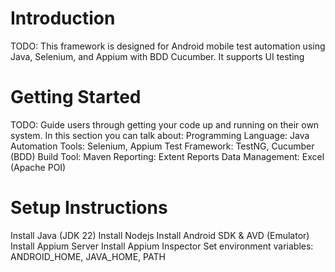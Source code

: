 # Introduction
TODO: This framework is designed for Android mobile test automation using Java, Selenium, and Appium with BDD Cucumber. It supports UI testing

# Getting Started
TODO: Guide users through getting your code up and running on their own system. In this section you can talk about:
Programming Language: Java
Automation Tools: Selenium, Appium
Test Framework: TestNG, Cucumber (BDD)
Build Tool: Maven
Reporting: Extent Reports
Data Management: Excel (Apache POI)

# Setup Instructions
Install Java (JDK 22)
Install Nodejs
Install Android SDK & AVD (Emulator)
Install Appium Server
Install Appium Inspector
Set environment variables: ANDROID_HOME, JAVA_HOME, PATH
